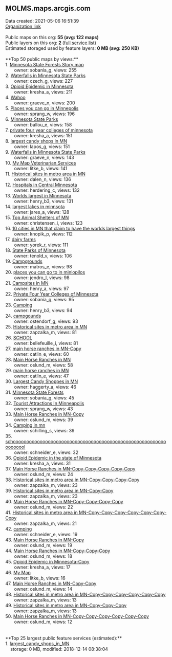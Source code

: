 <h2>MOLMS.maps.arcgis.com</h2> Data created: 2021-05-06 16:51:39 <br /><a target='new' href='https://MOLMS.maps.arcgis.com'>Organization link</a><br /><br />Public maps on this org: <b>55 (avg: 122 maps)</b><br />Public layers on this org: <b>2 </b>(<a target='new' href='https://services.arcgis.com/qhJFfaoNOhaWhwxP/ArcGIS/rest/services'>full service list</a>)<br />Estimated storaged used by feature layers: <b>0 MB (avg: 250 KB)</b><br /><br />**Top 50 public maps by views:**<br />  1. <a target='new' href='https://www.arcgis.com/home/item.html?id=55c602d74dee4c5589cd62539ee9dcfc'>Minnesota State Forests Story map</a> <br />  &nbsp;&nbsp;&nbsp;&nbsp; &nbsp;&nbsp;owner: sobania_g, views: 255<br />  2. <a target='new' href='https://www.arcgis.com/home/item.html?id=b49e53c55d934cfc942cf2aa0e1af6ed'>Waterfalls in Minnesota State Parks</a> <br />  &nbsp;&nbsp;&nbsp;&nbsp; &nbsp;&nbsp;owner: czech_g, views: 227<br />  3. <a target='new' href='https://www.arcgis.com/home/item.html?id=473cc4f16b6144c58d6cac05d8b9640f'>Opioid Epidemic in Minnesota</a> <br />  &nbsp;&nbsp;&nbsp;&nbsp; &nbsp;&nbsp;owner: kresha_a, views: 211<br />  4. <a target='new' href='https://www.arcgis.com/home/item.html?id=e3e22c0de2a8478a98ac076e5da44cda'>Wahoo</a> <br />  &nbsp;&nbsp;&nbsp;&nbsp; &nbsp;&nbsp;owner: graeve_n, views: 200<br />  5. <a target='new' href='https://www.arcgis.com/home/item.html?id=f97c2bbaea744dfc90c39e20bffe594a'>Places you can go in Minnepolis</a> <br />  &nbsp;&nbsp;&nbsp;&nbsp; &nbsp;&nbsp;owner: sprang_w, views: 196<br />  6. <a target='new' href='https://www.arcgis.com/home/item.html?id=b66904f0877f479f9bf9262821acbd29'>Minnesota State Parks</a> <br />  &nbsp;&nbsp;&nbsp;&nbsp; &nbsp;&nbsp;owner: ballou_e, views: 158<br />  7. <a target='new' href='https://www.arcgis.com/home/item.html?id=fcf7eac0d9b642dbb8573d6b3c718dcb'>private four year colleges of minnesota</a> <br />  &nbsp;&nbsp;&nbsp;&nbsp; &nbsp;&nbsp;owner: kresha_a, views: 151<br />  8. <a target='new' href='https://www.arcgis.com/home/item.html?id=34cc40f4c5534426955805f143886744'>largest candy shops in MN</a> <br />  &nbsp;&nbsp;&nbsp;&nbsp; &nbsp;&nbsp;owner: lapos_g, views: 151<br />  9. <a target='new' href='https://www.arcgis.com/home/item.html?id=8f3f48b251e34453ab1aaf346fc9265c'>Waterfalls in Minnesota State Parks</a> <br />  &nbsp;&nbsp;&nbsp;&nbsp; &nbsp;&nbsp;owner: graeve_n, views: 143<br />  10. <a target='new' href='https://www.arcgis.com/home/item.html?id=5119c556164541c7857785363b76320b'>My Map Veterinarian Services</a> <br />  &nbsp;&nbsp;&nbsp;&nbsp; &nbsp;&nbsp;owner: litke_b, views: 141<br />  11. <a target='new' href='https://www.arcgis.com/home/item.html?id=c841004b9e36454c84efc839ed6bdca2'>Historical sites in metro area in MN</a> <br />  &nbsp;&nbsp;&nbsp;&nbsp; &nbsp;&nbsp;owner: dalen_n, views: 136<br />  12. <a target='new' href='https://www.arcgis.com/home/item.html?id=2c20a661fbea424da5543139ff016542'>Hospitals in Central Minnesota</a> <br />  &nbsp;&nbsp;&nbsp;&nbsp; &nbsp;&nbsp;owner: herdering_c, views: 132<br />  13. <a target='new' href='https://www.arcgis.com/home/item.html?id=8de86b9151d445519ef8393766e3c09c'>Worlds largest in Minnesota</a> <br />  &nbsp;&nbsp;&nbsp;&nbsp; &nbsp;&nbsp;owner: henry_b3, views: 131<br />  14. <a target='new' href='https://www.arcgis.com/home/item.html?id=85cc1aa1ec0743ebbfd53f180db54986'>largest lakes in minnsota</a> <br />  &nbsp;&nbsp;&nbsp;&nbsp; &nbsp;&nbsp;owner: jares_a, views: 128<br />  15. <a target='new' href='https://www.arcgis.com/home/item.html?id=0886f04598474375bc6fc2b734013fbd'>Top Animal Shelters of MN</a> <br />  &nbsp;&nbsp;&nbsp;&nbsp; &nbsp;&nbsp;owner: christensen_i, views: 123<br />  16. <a target='new' href='https://www.arcgis.com/home/item.html?id=8450a2449ab24dc7b5c35efdae69c568'>10 cities in MN that claim to have the worlds largest things</a> <br />  &nbsp;&nbsp;&nbsp;&nbsp; &nbsp;&nbsp;owner: knopik_p, views: 112<br />  17. <a target='new' href='https://www.arcgis.com/home/item.html?id=3f5b424d5e2e411ebaf56be2bf443996'>dairy farms</a> <br />  &nbsp;&nbsp;&nbsp;&nbsp; &nbsp;&nbsp;owner: yorek_r, views: 111<br />  18. <a target='new' href='https://www.arcgis.com/home/item.html?id=ffb8fe71c00d4ab6b61b271683e808c4'>State Parks of Minnesota</a> <br />  &nbsp;&nbsp;&nbsp;&nbsp; &nbsp;&nbsp;owner: tenold_v, views: 106<br />  19. <a target='new' href='https://www.arcgis.com/home/item.html?id=98c86e6fb7ba403ba3412dc21b9dacaa'>Campgrounds</a> <br />  &nbsp;&nbsp;&nbsp;&nbsp; &nbsp;&nbsp;owner: matros_e, views: 98<br />  20. <a target='new' href='https://www.arcgis.com/home/item.html?id=c1fdabba48eb4b2ab52dc7fbde7a9b2b'>places you can go to in miniopilos</a> <br />  &nbsp;&nbsp;&nbsp;&nbsp; &nbsp;&nbsp;owner: jendro_l, views: 98<br />  21. <a target='new' href='https://www.arcgis.com/home/item.html?id=bc12688019374d799b8a4ad29bff5c74'>Campsites in MN</a> <br />  &nbsp;&nbsp;&nbsp;&nbsp; &nbsp;&nbsp;owner: henry_a, views: 97<br />  22. <a target='new' href='https://www.arcgis.com/home/item.html?id=aee61b50b5c14536b6b5576ac06ce1eb'>Private Four Year Colleges of Minnesota</a> <br />  &nbsp;&nbsp;&nbsp;&nbsp; &nbsp;&nbsp;owner: sobania_g, views: 95<br />  23. <a target='new' href='https://www.arcgis.com/home/item.html?id=0e95dc2945e341678d66aa85e113b5bc'>Camping</a> <br />  &nbsp;&nbsp;&nbsp;&nbsp; &nbsp;&nbsp;owner: henry_b3, views: 94<br />  24. <a target='new' href='https://www.arcgis.com/home/item.html?id=3fe56f8d7e0646ccbe2a798832b5738a'>campgounds</a> <br />  &nbsp;&nbsp;&nbsp;&nbsp; &nbsp;&nbsp;owner: ostendorf_g, views: 93<br />  25. <a target='new' href='https://www.arcgis.com/home/item.html?id=c9f56e5e9dd54039b48d49b0c537df0e'>Historical sites in metro area in MN</a> <br />  &nbsp;&nbsp;&nbsp;&nbsp; &nbsp;&nbsp;owner: zapzalka_m, views: 81<br />  26. <a target='new' href='https://www.arcgis.com/home/item.html?id=bc6199eef43c482583cedef1e5d68c68'>SCHOOL</a> <br />  &nbsp;&nbsp;&nbsp;&nbsp; &nbsp;&nbsp;owner: bellefeuille_i, views: 81<br />  27. <a target='new' href='https://www.arcgis.com/home/item.html?id=9afcce0dd9654b8b9f9063c3d07816eb'>main horse ranches in MN-Copy  </a> <br />  &nbsp;&nbsp;&nbsp;&nbsp; &nbsp;&nbsp;owner: catlin_e, views: 60<br />  28. <a target='new' href='https://www.arcgis.com/home/item.html?id=b34e41d92de540e5af68c8ce02da0d75'>Main Horse Ranches in MN</a> <br />  &nbsp;&nbsp;&nbsp;&nbsp; &nbsp;&nbsp;owner: oslund_m, views: 58<br />  29. <a target='new' href='https://www.arcgis.com/home/item.html?id=f3d3d315c7eb441caa3b62e9cceedccf'>main horse ranches in MN</a> <br />  &nbsp;&nbsp;&nbsp;&nbsp; &nbsp;&nbsp;owner: catlin_e, views: 47<br />  30. <a target='new' href='https://www.arcgis.com/home/item.html?id=a762f66dcc8e43f7a704bde62826ff30'>Largest Candy Shoppes in MN</a> <br />  &nbsp;&nbsp;&nbsp;&nbsp; &nbsp;&nbsp;owner: haggerty_a, views: 46<br />  31. <a target='new' href='https://www.arcgis.com/home/item.html?id=8206e153bb4a48fca2380cdd53158e88'>Minnesota State Forests</a> <br />  &nbsp;&nbsp;&nbsp;&nbsp; &nbsp;&nbsp;owner: sobania_g, views: 45<br />  32. <a target='new' href='https://www.arcgis.com/home/item.html?id=c13a0f43505e41939078b11afdbca3ff'>Tourist Attractions In Minneapolis</a> <br />  &nbsp;&nbsp;&nbsp;&nbsp; &nbsp;&nbsp;owner: sprang_w, views: 43<br />  33. <a target='new' href='https://www.arcgis.com/home/item.html?id=3bf29df2b3cb4db59bf287200062bac5'>Main Horse Ranches in MN-Copy</a> <br />  &nbsp;&nbsp;&nbsp;&nbsp; &nbsp;&nbsp;owner: oslund_m, views: 39<br />  34. <a target='new' href='https://www.arcgis.com/home/item.html?id=cef643e280084bbf9fbe691afb514253'>Camping in mn</a> <br />  &nbsp;&nbsp;&nbsp;&nbsp; &nbsp;&nbsp;owner: schilling_s, views: 39<br />  35. <a target='new' href='https://www.arcgis.com/home/item.html?id=f051d0994fb64812b38b1dd66a1197ff'>schooooooooooooooooooooooooooooooooooooooooooooooooooooooooooooooool</a> <br />  &nbsp;&nbsp;&nbsp;&nbsp; &nbsp;&nbsp;owner: schneider_e, views: 32<br />  36. <a target='new' href='https://www.arcgis.com/home/item.html?id=a088162d175149509fe24206b8fce7d5'>Opioid Epidemic in the state of Minnesota</a> <br />  &nbsp;&nbsp;&nbsp;&nbsp; &nbsp;&nbsp;owner: kresha_a, views: 31<br />  37. <a target='new' href='https://www.arcgis.com/home/item.html?id=7bd762ae6b004e72aa181ff8dab65248'>Main Horse Ranches in MN-Copy-Copy-Copy-Copy-Copy</a> <br />  &nbsp;&nbsp;&nbsp;&nbsp; &nbsp;&nbsp;owner: oslund_m, views: 24<br />  38. <a target='new' href='https://www.arcgis.com/home/item.html?id=e2b555f10d75472cbaf0dd4ed0ce6aa9'>Historical sites in metro area in MN-Copy-Copy-Copy-Copy</a> <br />  &nbsp;&nbsp;&nbsp;&nbsp; &nbsp;&nbsp;owner: zapzalka_m, views: 23<br />  39. <a target='new' href='https://www.arcgis.com/home/item.html?id=7363e01afa4c4d0f8d880122be047677'>Historical sites in metro area in MN-Copy-Copy</a> <br />  &nbsp;&nbsp;&nbsp;&nbsp; &nbsp;&nbsp;owner: zapzalka_m, views: 23<br />  40. <a target='new' href='https://www.arcgis.com/home/item.html?id=bfd0320d92aa42008c000914ea4cfdb0'>Main Horse Ranches in MN-Copy-Copy-Copy-Copy</a> <br />  &nbsp;&nbsp;&nbsp;&nbsp; &nbsp;&nbsp;owner: oslund_m, views: 22<br />  41. <a target='new' href='https://www.arcgis.com/home/item.html?id=3b5f4375eb5d4e0591b588dde84300a1'>Historical sites in metro area in MN-Copy-Copy-Copy-Copy-Copy-Copy-Copy</a> <br />  &nbsp;&nbsp;&nbsp;&nbsp; &nbsp;&nbsp;owner: zapzalka_m, views: 21<br />  42. <a target='new' href='https://www.arcgis.com/home/item.html?id=6066d26a279444cdb7708dd7e81cbba2'>camping</a> <br />  &nbsp;&nbsp;&nbsp;&nbsp; &nbsp;&nbsp;owner: schneider_e, views: 19<br />  43. <a target='new' href='https://www.arcgis.com/home/item.html?id=a48318d326f64ca19b33d65e919b81be'>Main Horse Ranches in MN-Copy</a> <br />  &nbsp;&nbsp;&nbsp;&nbsp; &nbsp;&nbsp;owner: oslund_m, views: 19<br />  44. <a target='new' href='https://www.arcgis.com/home/item.html?id=c88c8956167c4243b92f1e97028ccc16'>Main Horse Ranches in MN-Copy-Copy-Copy</a> <br />  &nbsp;&nbsp;&nbsp;&nbsp; &nbsp;&nbsp;owner: oslund_m, views: 18<br />  45. <a target='new' href='https://www.arcgis.com/home/item.html?id=d6caa2bcc5eb41cca25050e698d225b3'>Opioid Epidemic in Minnesota-Copy</a> <br />  &nbsp;&nbsp;&nbsp;&nbsp; &nbsp;&nbsp;owner: kresha_a, views: 17<br />  46. <a target='new' href='https://www.arcgis.com/home/item.html?id=28a821a4fb9b4a348327d99b1bc2a8d2'>My Map</a> <br />  &nbsp;&nbsp;&nbsp;&nbsp; &nbsp;&nbsp;owner: litke_b, views: 16<br />  47. <a target='new' href='https://www.arcgis.com/home/item.html?id=3b07e42862d14889ab7b64f9d6fa8b28'>Main Horse Ranches in MN-Copy-Copy</a> <br />  &nbsp;&nbsp;&nbsp;&nbsp; &nbsp;&nbsp;owner: oslund_m, views: 14<br />  48. <a target='new' href='https://www.arcgis.com/home/item.html?id=246db3d7b96e4454915bc73378233037'>Historical sites in metro area in MN-Copy-Copy-Copy-Copy-Copy-Copy</a> <br />  &nbsp;&nbsp;&nbsp;&nbsp; &nbsp;&nbsp;owner: zapzalka_m, views: 13<br />  49. <a target='new' href='https://www.arcgis.com/home/item.html?id=643af18dc1554da990deca3d8c2afb08'>Historical sites in metro area in MN-Copy-Copy-Copy</a> <br />  &nbsp;&nbsp;&nbsp;&nbsp; &nbsp;&nbsp;owner: zapzalka_m, views: 13<br />  50. <a target='new' href='https://www.arcgis.com/home/item.html?id=5e351435d8f349918127835987647b14'>Main Horse Ranches in MN-Copy-Copy-Copy-Copy-Copy-Copy</a> <br />  &nbsp;&nbsp;&nbsp;&nbsp; &nbsp;&nbsp;owner: oslund_m, views: 12<br /><br /><br />**Top 25 largest public feature services (estimated):**<br /> 1. <a target='new' href='https://www.arcgis.com/home/item.html?id=9107cdb156814848b3cba13c9239cbd6'>largest_candy_shops_in_MN</a><br /> &nbsp;&nbsp;&nbsp;&nbsp;storage: 0 MB, modified: 2018-12-14 08:38:04<br />